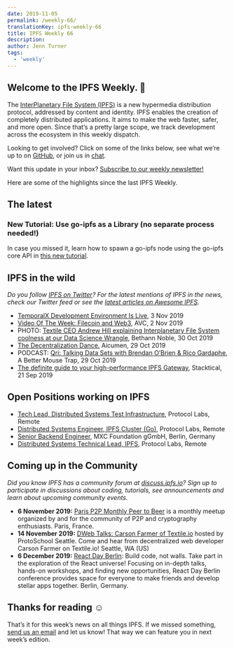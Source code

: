 ```yaml
---
date: 2019-11-05
permalink: /weekly-66/
translationKey: ipfs-weekly-66
title: IPFS Weekly 66
description:
author: Jenn Turner
tags:
  - 'weekly'
---
```


## Welcome to the IPFS Weekly. 👋

The [InterPlanetary File System (IPFS)](https://ipfs.io/) is a new hypermedia distribution protocol, addressed by content and identity. IPFS enables the creation of completely distributed applications. It aims to make the web faster, safer, and more open. Since that’s a pretty large scope, we track development across the ecosystem in this weekly dispatch.

Looking to get involved? Click on some of the links below, see what we’re up to on [GitHub](https://github.com/ipfs), or join us in [chat](https://riot.im/app/#/room/#ipfs:matrix.org).

Want this update in your inbox? [Subscribe to our weekly newsletter!](http://eepurl.com/gL2Pi5)

Here are some of the highlights since the last IPFS Weekly.

## The latest

### New Tutorial: Use go-ipfs as a Library (no separate process needed!)

In case you missed it, learn how to spawn a go-ipfs node using the go-ipfs core API in [this new tutorial](https://github.com/ipfs/go-ipfs/tree/master/docs/examples/go-ipfs-as-a-library).

## IPFS in the wild

_Do you follow [IPFS on Twitter](https://twitter.com/IPFSbot)? For the latest mentions of IPFS in the news, check our Twitter feed or see the [latest articles on Awesome IPFS](https://awesome.ipfs.io/articles/)._

- [TemporalX Development Environment Is Live](https://www.reddit.com/r/ipfs/comments/dqu45y/temporalx_development_environment_is_live/), 3 Nov 2019
- [Video Of The Week: Filecoin and Web3](https://avc.com/2019/11/video-of-the-week-filecoin-and-web3/), AVC, 2 Nov 2019
- PHOTO: [Textile CEO Andrew Hill explaining Interplanetary File System coolness at our Data Science Wrangle](https://twitter.com/bethann_nyc/status/1189725609414385664?s=20), Bethann Noble, 30 Oct 2019
- [The Decentralization Dance.](https://medium.com/the-decentralization-dance-enable-not-control/the-decentralization-dance-a8a670bf852b) Aicumen, 29 Oct 2019
- PODCAST: [Qri: Talking Data Sets with Brendan O’Brien & Rico Gardaphe](https://bettermousetrap.nyc/podcast/qri-talking-data-sets-with-brendan-obrien-rico-gardaphe/), A Better Mouse Trap, 29 Oct 2019
- [The definite guide to your high-performance IPFS Gateway](https://blog.stacktical.com/ipfs/gateway/dapp/2019/09/21/ipfs-server-google-cloud-platform.html), Stacktical, 21 Sep 2019

## Open Positions working on IPFS

- [Tech Lead, Distributed Systems Test Infrastructure](https://jobs.lever.co/protocol/1ef5b878-573d-44fc-9fe6-c3745597c1fd), Protocol Labs, Remote
- [Distributed Systems Engineer, IPFS Cluster (Go)](https://jobs.lever.co/protocol/29207ca7-76a4-470f-b94a-e24244f9adc1), Protocol Labs, Remote
- [Senior Backend Engineer](https://www.golangprojects.com/golang-go-job-dcr-Senior-Backend-Engineer-Berlin-MXC-Foundation-gGmbH.html), MXC Foundation gGmbH, Berlin, Germany
- [Distributed Systems Technical Lead, IPFS](https://jobs.lever.co/protocol/9283f9b0-de64-4e1f-a221-5d02b0202198), Protocol Labs, Remote

## Coming up in the Community

_Did you know IPFS has a community forum at [discuss.ipfs.io](https://discuss.ipfs.io/)? Sign up to participate in discussions about coding, tutorials, see announcements and learn about upcoming community events._

- **6 November 2019:** [Paris P2P Monthly Peer to Beer](https://p2p.paris/en/event/monthly-3/) is a monthly meetup organized by and for the community of P2P and cryptography enthusiasts. Paris, France.
- **14 November 2019:** [DWeb Talks: Carson Farmer of Textile.io](https://www.meetup.com/ProtoSchool-Seattle-Learn-to-Make-the-Decentralized-Web/events/263590720/) hosted by ProtoSchool Seattle. Come and hear from decentralized web developer Carson Farmer on Textile.io! Seattle, WA (US)
- **6 December 2019:** [React Day Berlin](https://reactday.berlin/): Build code, not walls. Take part in the exploration of the React universe! Focusing on in-depth talks, hands-on workshops, and finding new opportunities, React Day Berlin conference provides space for everyone to make friends and develop stellar apps together. Berlin, Germany.

## Thanks for reading ☺️

That’s it for this week’s news on all things IPFS. If we missed something, [send us an email](mailto:newsletter@ipfs.io) and let us know! That way we can feature you in next week’s edition.
